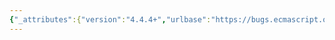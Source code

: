 ```yaml
---
{"_attributes":{"version":"4.4.4+","urlbase":"https://bugs.ecmascript.org/","maintainer":"dherman@mozilla.com"},"bug":{"bug_id":2488,"creation_ts":"2014-01-30 10:14:00 -0800","short_desc":"6.1.7.3, 9.4.3: String exotic objects can violate [[GetOwnProperty]] invariant","delta_ts":"2014-07-18 14:34:08 -0700","product":"Draft for 6th Edition","component":"technical issue","version":"Rev 22: January 20, 2014 Draft","rep_platform":"All","op_sys":"All","bug_status":"RESOLVED","resolution":"FIXED","see_also":"http://code.google.com/p/google-caja/issues/detail?id=1883","priority":"Normal","bug_severity":"normal","everconfirmed":true,"reporter":{"uid":"andrebargull","name":"André Bargull"},"assigned_to":{"uid":"allen","name":"Allen Wirfs-Brock"},"cc":["erights","tomvc.be"],"long_desc":[{"commentid":7165,"comment_count":0,"who":{"uid":"andrebargull","name":"André Bargull"},"bug_when":"2014-01-30 10:14:16 -0800","thetext":"6.1.7.3 Invariants of the Essential Internal Methods, [[GetOwnProperty]] (P):\n\n> If the target is non-extensible and P is non-existent,\n> then all future calls to [[GetOwnProperty]] (P) must\n> describe P as non-existent (i.e. [[GetOwnProperty]] (P)\n> must return undefined)\n\nThis invariant can be violated by String exotic objects when an uninitialised string object is made non-extensible and then later initialised.\n\n\nTest case:\n---\n// Create uninitialised string object and define its \"length\" property\nlet str = String[Symbol.create]();\nReflect.defineProperty(str, \"length\", {value: 1, writable: false, enumerable: false, configurable: false});\n\n// Make string object non-extensible, observe \"0\" property\nReflect.preventExtensions(str);\nlet observedDesc = Reflect.getOwnPropertyDescriptor(str, \"0\");\nprint(`IsExtensible(str) = ${Reflect.isExtensible(str)}`);\nprint(`(1) str.[[GetOwnProperty]](\"0\") = ${JSON.stringify(observedDesc)}`);\n\n// Initialise string object and retrieve \"0\" property\nString.call(str, \"A\");\nlet currentDesc = Reflect.getOwnPropertyDescriptor(str, \"0\");\nprint(`(2) str.[[GetOwnProperty]](\"0\") = ${JSON.stringify(currentDesc)}`);\n---\n\nOutput:\n---\nIsExtensible(str) = false\n(1) str.[[GetOwnProperty]](\"0\") = undefined\n(2) str.[[GetOwnProperty]](\"0\") = {\"value\":\"A\",\"writable\":false,\"enumerable\":true,\"configurable\":false}\n---\n\nExpected:\nSecond [[GetOwnProperty]] also needs to report `undefined` to fulfil the [[GetOwnProperty]] invariant."},{"commentid":7167,"comment_count":1,"who":{"uid":"allen","name":"Allen Wirfs-Brock"},"bug_when":"2014-01-30 10:38:08 -0800","thetext":"Cool, I think this means the I need to tweak the exotic array internal methods to ensure that the invariant is maintained."},{"commentid":7501,"comment_count":2,"who":{"uid":"allen","name":"Allen Wirfs-Brock"},"bug_when":"2014-04-06 10:21:55 -0700","thetext":"or, just tweak the String constructor to throw if an uninitialized string is non-extensible."},{"commentid":9228,"comment_count":3,"who":{"uid":"allen","name":"Allen Wirfs-Brock"},"bug_when":"2014-07-16 16:34:36 -0700","thetext":"fixed in rev26 editor's draft"},{"commentid":9278,"comment_count":4,"who":{"uid":"allen","name":"Allen Wirfs-Brock"},"bug_when":"2014-07-18 14:34:08 -0700","thetext":"in rev26"}]}}
---
```

